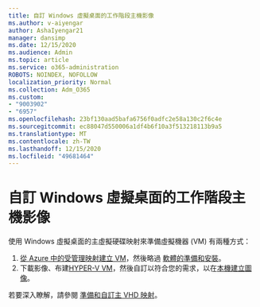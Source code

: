 ```yaml
---
title: 自訂 Windows 虛擬桌面的工作階段主機影像
ms.author: v-aiyengar
author: AshaIyengar21
manager: dansimp
ms.date: 12/15/2020
ms.audience: Admin
ms.topic: article
ms.service: o365-administration
ROBOTS: NOINDEX, NOFOLLOW
localization_priority: Normal
ms.collection: Adm_O365
ms.custom:
- "9003902"
- "6957"
ms.openlocfilehash: 23bf130aad5bafa6756f0adfc2e58a130c2f6c4e
ms.sourcegitcommit: ec88047d550006a1df4b6f10a3f513218113b9a5
ms.translationtype: MT
ms.contentlocale: zh-TW
ms.lasthandoff: 12/15/2020
ms.locfileid: "49681464"
---
```

# <a name="customize-a-session-host-image-for-windows-virtual-desktop"></a>自訂 Windows 虛擬桌面的工作階段主機影像

使用 Windows 虛擬桌面的主虛擬硬碟映射來準備虛擬機器 (VM) 有兩種方式：

1. [從 Azure 中的受管理映射建立 VM](https://go.microsoft.com/fwlink/?linkid=2127906)，然後略過 [軟體的準備和安裝](https://go.microsoft.com/fwlink/?linkid=2128064)。
1. 下載影像、布建[HYPER-V VM](https://go.microsoft.com/fwlink/?linkid=2127907)，然後自訂以符合您的需求，以在[本機建立圖像](https://go.microsoft.com/fwlink/?linkid=2128065)。

若要深入瞭解，請參閱 [準備和自訂主 VHD 映射](https://go.microsoft.com/fwlink/?linkid=2127838)。
